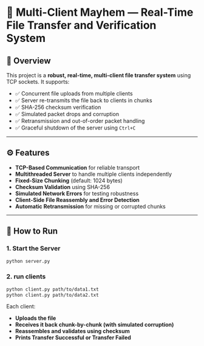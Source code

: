 # 📁 Multi-Client Mayhem — Real-Time File Transfer and Verification System

## 🧠 Overview

This project is a **robust, real-time, multi-client file transfer system** using TCP sockets. It supports:

- ✅ Concurrent file uploads from multiple clients
- ✅ Server re-transmits the file back to clients in chunks
- ✅ SHA-256 checksum verification
- ✅ Simulated packet drops and corruption
- ✅ Retransmission and out-of-order packet handling
- ✅ Graceful shutdown of the server using `Ctrl+C`

---

## ⚙️ Features

- **TCP-Based Communication** for reliable transport
- **Multithreaded Server** to handle multiple clients independently
- **Fixed-Size Chunking** (default: 1024 bytes)
- **Checksum Validation** using SHA-256
- **Simulated Network Errors** for testing robustness
- **Client-Side File Reassembly and Error Detection**
- **Automatic Retransmission** for missing or corrupted chunks

---


## 🚀 How to Run

### 1. Start the Server

```bash
python server.py
```
### 2. run clients
```bash
python client.py path/to/data1.txt
python client.py path/to/data2.txt
```

Each client:
- **Uploads the file**
- **Receives it back chunk-by-chunk (with simulated corruption)**
- **Reassembles and validates using checksum**
- **Prints Transfer Successful or Transfer Failed**
